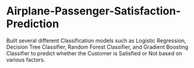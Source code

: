 # Airplane-Passenger-Satisfaction-Prediction
Built several different Classification models such as Logistic Regression, Decision Tree Classifier, Random Forest Classifier, and Gradient Boosting Classifier to predict whether the Customer is Satisfied or Not based on various factors.

